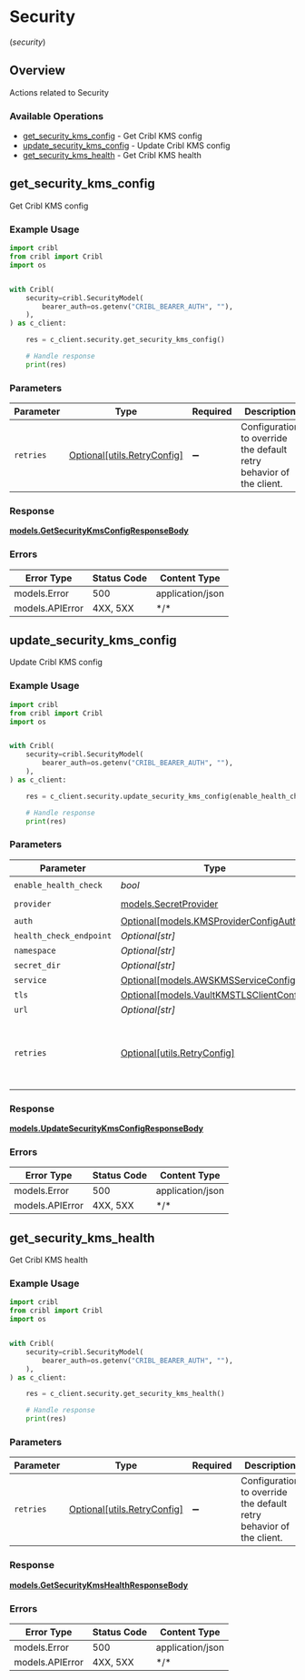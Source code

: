 # Security
(*security*)

## Overview

Actions related to Security

### Available Operations

* [get_security_kms_config](#get_security_kms_config) - Get Cribl KMS config
* [update_security_kms_config](#update_security_kms_config) - Update Cribl KMS config
* [get_security_kms_health](#get_security_kms_health) - Get Cribl KMS health

## get_security_kms_config

Get Cribl KMS config

### Example Usage

```python
import cribl
from cribl import Cribl
import os


with Cribl(
    security=cribl.SecurityModel(
        bearer_auth=os.getenv("CRIBL_BEARER_AUTH", ""),
    ),
) as c_client:

    res = c_client.security.get_security_kms_config()

    # Handle response
    print(res)

```

### Parameters

| Parameter                                                           | Type                                                                | Required                                                            | Description                                                         |
| ------------------------------------------------------------------- | ------------------------------------------------------------------- | ------------------------------------------------------------------- | ------------------------------------------------------------------- |
| `retries`                                                           | [Optional[utils.RetryConfig]](../../models/utils/retryconfig.md)    | :heavy_minus_sign:                                                  | Configuration to override the default retry behavior of the client. |

### Response

**[models.GetSecurityKmsConfigResponseBody](../../models/getsecuritykmsconfigresponsebody.md)**

### Errors

| Error Type       | Status Code      | Content Type     |
| ---------------- | ---------------- | ---------------- |
| models.Error     | 500              | application/json |
| models.APIError  | 4XX, 5XX         | \*/\*            |

## update_security_kms_config

Update Cribl KMS config

### Example Usage

```python
import cribl
from cribl import Cribl
import os


with Cribl(
    security=cribl.SecurityModel(
        bearer_auth=os.getenv("CRIBL_BEARER_AUTH", ""),
    ),
) as c_client:

    res = c_client.security.update_security_kms_config(enable_health_check=True, provider=cribl.SecretProvider.VAULT)

    # Handle response
    print(res)

```

### Parameters

| Parameter                                                                           | Type                                                                                | Required                                                                            | Description                                                                         |
| ----------------------------------------------------------------------------------- | ----------------------------------------------------------------------------------- | ----------------------------------------------------------------------------------- | ----------------------------------------------------------------------------------- |
| `enable_health_check`                                                               | *bool*                                                                              | :heavy_check_mark:                                                                  | N/A                                                                                 |
| `provider`                                                                          | [models.SecretProvider](../../models/secretprovider.md)                             | :heavy_check_mark:                                                                  | N/A                                                                                 |
| `auth`                                                                              | [Optional[models.KMSProviderConfigAuth]](../../models/kmsproviderconfigauth.md)     | :heavy_minus_sign:                                                                  | N/A                                                                                 |
| `health_check_endpoint`                                                             | *Optional[str]*                                                                     | :heavy_minus_sign:                                                                  | N/A                                                                                 |
| `namespace`                                                                         | *Optional[str]*                                                                     | :heavy_minus_sign:                                                                  | N/A                                                                                 |
| `secret_dir`                                                                        | *Optional[str]*                                                                     | :heavy_minus_sign:                                                                  | N/A                                                                                 |
| `service`                                                                           | [Optional[models.AWSKMSServiceConfig]](../../models/awskmsserviceconfig.md)         | :heavy_minus_sign:                                                                  | N/A                                                                                 |
| `tls`                                                                               | [Optional[models.VaultKMSTLSClientConfig]](../../models/vaultkmstlsclientconfig.md) | :heavy_minus_sign:                                                                  | N/A                                                                                 |
| `url`                                                                               | *Optional[str]*                                                                     | :heavy_minus_sign:                                                                  | N/A                                                                                 |
| `retries`                                                                           | [Optional[utils.RetryConfig]](../../models/utils/retryconfig.md)                    | :heavy_minus_sign:                                                                  | Configuration to override the default retry behavior of the client.                 |

### Response

**[models.UpdateSecurityKmsConfigResponseBody](../../models/updatesecuritykmsconfigresponsebody.md)**

### Errors

| Error Type       | Status Code      | Content Type     |
| ---------------- | ---------------- | ---------------- |
| models.Error     | 500              | application/json |
| models.APIError  | 4XX, 5XX         | \*/\*            |

## get_security_kms_health

Get Cribl KMS health

### Example Usage

```python
import cribl
from cribl import Cribl
import os


with Cribl(
    security=cribl.SecurityModel(
        bearer_auth=os.getenv("CRIBL_BEARER_AUTH", ""),
    ),
) as c_client:

    res = c_client.security.get_security_kms_health()

    # Handle response
    print(res)

```

### Parameters

| Parameter                                                           | Type                                                                | Required                                                            | Description                                                         |
| ------------------------------------------------------------------- | ------------------------------------------------------------------- | ------------------------------------------------------------------- | ------------------------------------------------------------------- |
| `retries`                                                           | [Optional[utils.RetryConfig]](../../models/utils/retryconfig.md)    | :heavy_minus_sign:                                                  | Configuration to override the default retry behavior of the client. |

### Response

**[models.GetSecurityKmsHealthResponseBody](../../models/getsecuritykmshealthresponsebody.md)**

### Errors

| Error Type       | Status Code      | Content Type     |
| ---------------- | ---------------- | ---------------- |
| models.Error     | 500              | application/json |
| models.APIError  | 4XX, 5XX         | \*/\*            |